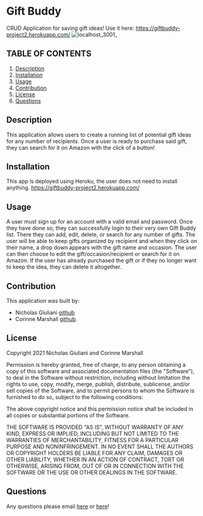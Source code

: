 # Gift Buddy
CRUD Application for saving gift ideas!
Use it here: https://giftbuddy-project2.herokuapp.com/
![localhost_3001_](https://user-images.githubusercontent.com/87509341/140428691-ad12ea9d-cf47-41b9-ba6c-e8ea8772ebd0.png)


## TABLE OF CONTENTS
   1. [Description](#description)
   2. [Installation](#installation)
   3. [Usage](#usage)
   4. [Contribution](#contribution)
   5. [License](#license)
   6. [Questions](#questions)

## Description

This application allows users to create a running list of potential gift ideas for any number of recipients. Once a user is ready to purchase said gift, they can search for it on Amazon with the click of a button!

## Installation

This app is deployed using Heroku, the user does not need to install anything.
https://giftbuddy-project2.herokuapp.com/

## Usage

A user must sign up for an account with a valid email and password. Once they have done so, they can successfully login to their very own Gift Buddy list. There they can add, edit, delete, or search for any number of gifts. The user will be able to keep gifts organized by recipient and when they click on their name, a drop down appears with the gift name and occasion. The user can then choose to edit the gift/occasion/recipient or search for it on Amazon. If the user has already purchased the gift or if they no longer want to keep the idea, they can delete it altogether.

## Contribution
    
This application was built by:
* Nicholas Giuliani [github](https://www.github.com/thereeling)
* Corinne Marshall [github](https://www.github.com/cmarshall13).

## License

Copyright 2021 Nicholas Giuliani and Corinne Marshall

Permission is hereby granted, free of charge, to any person obtaining a copy of this software and associated documentation files (the "Software"), to deal in the Software without restriction, including without limitation the rights to use, copy, modify, merge, publish, distribute, sublicense, and/or sell copies of the Software, and to permit persons to whom the Software is furnished to do so, subject to the following conditions:

The above copyright notice and this permission notice shall be included in all copies or substantial portions of the Software.

THE SOFTWARE IS PROVIDED "AS IS", WITHOUT WARRANTY OF ANY KIND, EXPRESS OR IMPLIED, INCLUDING BUT NOT LIMITED TO THE WARRANTIES OF MERCHANTABILITY, FITNESS FOR A PARTICULAR PURPOSE AND NONINFRINGEMENT. IN NO EVENT SHALL THE AUTHORS OR COPYRIGHT HOLDERS BE LIABLE FOR ANY CLAIM, DAMAGES OR OTHER LIABILITY, WHETHER IN AN ACTION OF CONTRACT, TORT OR OTHERWISE, ARISING FROM, OUT OF OR IN CONNECTION WITH THE SOFTWARE OR THE USE OR OTHER DEALINGS IN THE SOFTWARE.

## Questions
Any questions please email [here](<corinnelynette@yahoo.com>) or [here](<nicholas.giuliani94@gmail.com>)!
